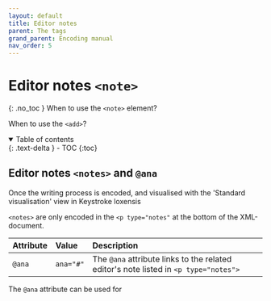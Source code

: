 ```yaml
---
layout: default
title: Editor notes
parent: The tags
grand_parent: Encoding manual
nav_order: 5
---
```


# Editor notes `<note>` #
{: .no_toc }
When to use the `<note>` element?


When to use the `<add>`?  

<details open markdown="block">
  <summary>
    Table of contents
  </summary>
  {: .text-delta }
- TOC
{:toc}
</details>

## Editor notes `<notes>` and `@ana` ##
Once the writing process is encoded, and visualised with the 'Standard visualisation' view in Keystroke loxensis 

`<notes>` are only encoded in the `<p type="notes"` at the bottom of the XML-document.

| Attribute        | Value          | Description |
|:-------------|:------------------|:------|
| `@ana`           | `ana="#"` | The `@ana` attribute links to the related editor's note listed in `<p type="notes">`  |

The `@ana` attribute can be used for 
